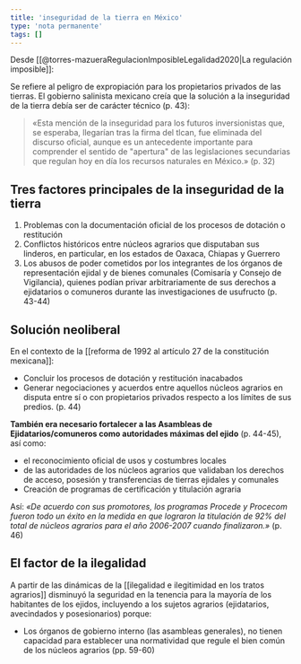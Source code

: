 ```yaml
---
title: 'inseguridad de la tierra en México'
type: 'nota permanente'
tags: []
---
```


Desde [[@torres-mazueraRegulacionImposibleLegalidad2020|La regulación imposible]]:

Se refiere al peligro de expropiación para los propietarios privados de las tierras. El gobierno salinista mexicano creía que la solución a la inseguridad de la tierra debía ser de carácter técnico (p. 43):

>«Esta mención de la inseguridad para los futuros inversionistas que, se esperaba, llegarían tras la firma del tlcan, fue eliminada del discurso oficial, aunque es un antecedente importante para comprender el sentido de "apertura" de las legislaciones secundarias que regulan hoy en día los recursos naturales en México.» (p. 32)

## Tres factores principales de la inseguridad de la tierra

1. Problemas con la documentación oficial de los procesos de dotación o restitución
2. Conflictos históricos entre núcleos agrarios que disputaban sus linderos, en particular, en los estados de Oaxaca, Chiapas y Guerrero
3. Los abusos de poder cometidos por los integrantes de los órganos de representación ejidal y de bienes comunales (Comisaría y Consejo de Vigilancia), quienes podían privar arbitrariamente de sus derechos a ejidatarios o comuneros durante las investigaciones de usufructo (p. 43-44)

## Solución neoliberal

En el contexto de la [[reforma de 1992 al artículo 27 de la constitución mexicana]]:

- Concluir los procesos de dotación y restitución inacabados
- Generar negociaciones y acuerdos entre aquellos núcleos agrarios en disputa entre sí o con propietarios privados respecto a los límites de sus predios. (p. 44)

**También era necesario fortalecer a las Asambleas de Ejidatarios/comuneros como autoridades máximas del ejido** (p. 44-45), así como:

- el reconocimiento oficial de usos y costumbres locales
- de las autoridades de los núcleos agrarios que validaban los derechos de acceso, posesión y transferencias de tierras ejidales y comunales 
- Creación de programas de certificación y titulación agraria

Así: *«De acuerdo con sus promotores, los programas Procede y Procecom fueron todo un éxito en la medida en que lograron la titulación de 92% del total de núcleos agrarios para el año 2006-2007 cuando finalizaron.»* (p. 46)

## El factor de la ilegalidad

A partir de las dinámicas de la [[ilegalidad e ilegitimidad en los tratos agrarios]] disminuyó la seguridad en la tenencia para la mayoría de los habitantes de los ejidos, incluyendo a los sujetos agrarios (ejidatarios, avecindados y posesionarios) porque:

- Los órganos de gobierno interno (las asambleas generales), no tienen capacidad para establecer una normatividad que regule el bien común de los núcleos agrarios (pp. 59-60)